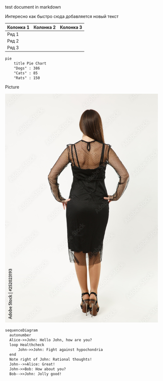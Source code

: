 test document in markdown

Интересно как быстро сюда добавляется новый текст



| Колонка 1 | Колонка 2 | Колонка 3 |
| --------- | --------- | --------- |
| Ряд 1     |           |           |
| Ряд 2     |           |           |
| Ряд 3     |           |           |



```mermaid
pie
    title Pie Chart
    "Dogs" : 386
    "Cats" : 85
    "Rats" : 150 
```







Picture

![1000_F_252023193_xXEZbPM7uuq0k02RX9ltTcLkFcfVXL7K](1000_F_252023193_xXEZbPM7uuq0k02RX9ltTcLkFcfVXL7K.jpg)



``` mermaid
sequenceDiagram
  autonumber
  Alice->>John: Hello John, how are you?
  loop Healthcheck
      John->>John: Fight against hypochondria
  end
  Note right of John: Rational thoughts!
  John-->>Alice: Great!
  John->>Bob: How about you?
  Bob-->>John: Jolly good!
```


